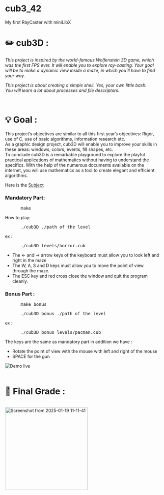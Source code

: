 # cub3_42
My first RayCaster with miniLibX
<h1><strong>✏️ cub3D : </strong></h1>
<p><i>This project is inspired by the world-famous Wolfenstein 3D game, which
was the first FPS ever. It will enable you to explore ray-casting. Your goal will be to
make a dynamic view inside a maze, in which you’ll have to find your way. </i><p>
<p><i>This project is about creating a simple shell. Yes, your own little bash. <br> You will learn a lot about processes and file descriptors.</i></p><br>
<h1>💡 Goal : </h1>
<p>This project’s objectives are similar to all this first year’s objectives: Rigor, use of C, use
of basic algorithms, information research etc. <br>
As a graphic design project, cub3D will enable you to improve your skills in these
areas: windows, colors, events, fill shapes, etc. <br>
To conclude cub3D is a remarkable playground to explore the playful practical applications of mathematics without having to understand the specifics.
With the help of the numerous documents available on the internet, you will use
mathematics as a tool to create elegant and efficient algorithms.</p>
<p>Here is the <a href="https://cdn.intra.42.fr/pdf/pdf/109752/en.subject.pdf">Subject</a></p>
<h3>Mandatory Part:</h3>
<pre>      make</pre>
<p>How to play: </p>
<pre>      ./cub3D ./path_of_the_level</pre>
<p>ex :</p>
<pre>      ./cub3D levels/horror.cub</pre>
<ul>
  <li>The <- and -> arrow keys of the keyboard must allow you to look left and right in the maze</li>
  <li>The W, A, S and D keys must allow you to move the point of view through the maze.</li>
  <li>The ESC key and red cross close the window and quit the program cleanly.</li>  
</ul>
<h3>Bonus Part :</h3>
    <pre>      make bonus</pre>
    <pre>      ./cub3D_bonus ./path_of_the_level</pre>
    <p>ex :</p>
    <pre>      ./cub3D_bonus levels/pacman.cub</pre>
    <p>The keys are the same as mandatory part in addition we have : </p>
    <ul>
      <li>Rotate the point of view with the mouse with left and right of the mouse</li>
      <li>SPACE for the gun</li>
    </ul>
    <img src="textures/demo.gif" alt="Demo live" />
<br><br>
<h1>💯 Final Grade : </h1> <br>
<img width="269" alt="Screenshot from 2025-01-19 11-11-41" src="https://github.com/user-attachments/assets/3c8e4540-c59c-4249-abbe-015594d3f6f1">
